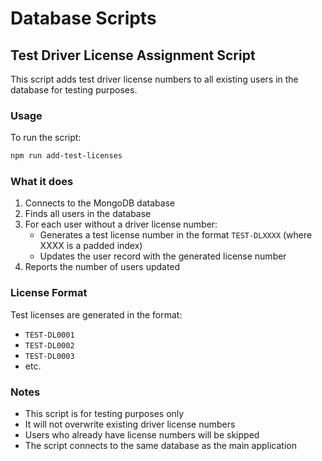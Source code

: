 # Database Scripts

## Test Driver License Assignment Script

This script adds test driver license numbers to all existing users in the database for testing purposes.

### Usage

To run the script:

```bash
npm run add-test-licenses
```

### What it does

1. Connects to the MongoDB database
2. Finds all users in the database
3. For each user without a driver license number:
   - Generates a test license number in the format `TEST-DLXXXX` (where XXXX is a padded index)
   - Updates the user record with the generated license number
4. Reports the number of users updated

### License Format

Test licenses are generated in the format:

- `TEST-DL0001`
- `TEST-DL0002`
- `TEST-DL0003`
- etc.

### Notes

- This script is for testing purposes only
- It will not overwrite existing driver license numbers
- Users who already have license numbers will be skipped
- The script connects to the same database as the main application

